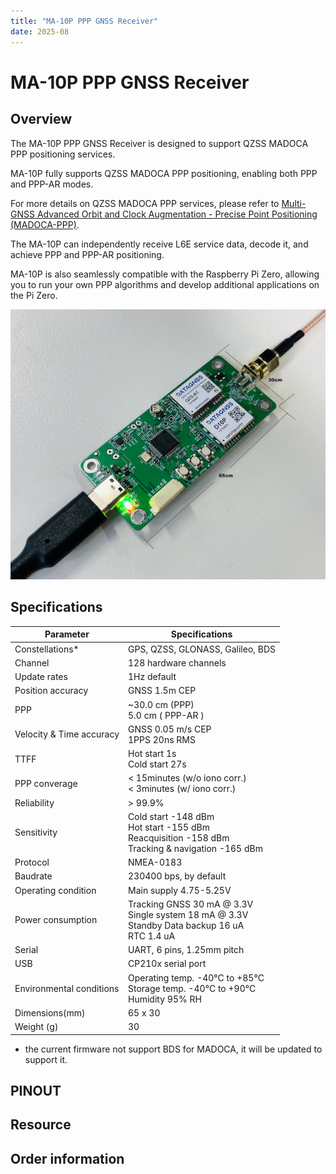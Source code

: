 ```yaml
---
title: "MA-10P PPP GNSS Receiver"
date: 2025-08
---
```


# MA-10P PPP GNSS Receiver

## Overview
The MA-10P PPP GNSS Receiver is designed to support QZSS MADOCA PPP positioning services.

MA-10P fully supports QZSS MADOCA PPP positioning, enabling both PPP and PPP-AR modes.

For more details on QZSS MADOCA PPP services, please refer to [Multi-GNSS Advanced Orbit and Clock Augmentation - Precise Point Positioning (MADOCA-PPP)](https://qzss.go.jp/en/overview/services/sv13_madoca.html).

The MA-10P can independently receive L6E service data, decode it, and achieve PPP and PPP-AR positioning.

MA-10P is also seamlessly compatible with the Raspberry Pi Zero, allowing you to run your own PPP algorithms and develop additional applications on the Pi Zero.

![MA-10P PPP GNSS Receiver](../images/ppp/MA-10P-main-00.png)

## Specifications

| Parameter | Specifications |
| --- | --- |
| Constellations* | GPS, QZSS, GLONASS, Galileo, BDS |
| Channel | 128 hardware channels |
| Update rates | 1Hz default |
| Position accuracy | GNSS 1.5m CEP |
| PPP | ~30.0 cm (PPP)<br> 5.0 cm ( PPP-AR ) |
| Velocity & Time accuracy | GNSS 0.05 m/s CEP<br>1PPS 20ns RMS |
| TTFF | Hot start 1s<br>Cold start 27s |
| PPP converage | < 15minutes (w/o iono corr.) <br> < 3minutes (w/ iono corr.) |
| Reliability | > 99.9% |
| Sensitivity | Cold start -148 dBm<br>Hot start -155 dBm<br>Reacquisition -158 dBm<br>Tracking & navigation -165 dBm |
| Protocol | NMEA-0183 |
| Baudrate | 230400 bps, by default |
| Operating condition | Main supply 4.75-5.25V|
| Power consumption | Tracking GNSS 30 mA @ 3.3V<br>Single system 18 mA @ 3.3V<br>Standby Data backup 16 uA<br>RTC 1.4 uA |
| Serial | UART, 6 pins, 1.25mm pitch|
| USB | CP210x serial port |
| Environmental conditions | Operating temp. -40°C to +85°C<br>Storage temp. -40°C to +90°C<br>Humidity 95% RH |
| Dimensions(mm) | 65 x 30 |
| Weight (g) | 30 |
* the current firmware not support BDS for MADOCA, it will be updated to support it.


## PINOUT

## Resource

## Order information
